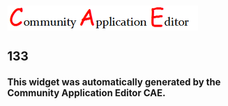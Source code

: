![CAE](https://github.com/PhilCAEOrg/frontendComponent-133/blob/gh-pages/img/logo.png)  

133
===================


This widget was automatically generated by the Community Application Editor CAE.  
---------------
